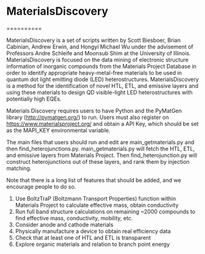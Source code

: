 # MaterialsDiscovery
==========

MaterialsDiscovery is a set of scripts written by Scott Biesboer, Brian Cabinian, Andrew Erwin, and Hongyi Michael Wu under the advisement of Professors Andre Schleife and Moonsub Shim at the University of Illinois. MaterialsDiscovery is focused on the data mining of electronic structure information of inorganic compounds from the Materials Project Database in order to identify appropriate heavy-metal-free materials to be used in quantum dot light emitting diode (LED) heterostructures. MaterialsDiscovery is a method for the identification of novel HTL, ETL, and emissive layers and using these materials to design QD visible-light LED heterostructures with potentially high EQEs.

Materials Discovery requires users to have Python and the PyMatGen library (http://pymatgen.org/) to run. Users must also register on https://www.materialsproject.org/ and obtain a API Key, which should be set as the MAPI_KEY environmental variable.

The main files that users should run and edit are main_getmaterials.py and then find_heterojunctions.py. main_getmaterials.py will fetch the HTL, ETL, and emissive layers from Materials Project. Then find_heterojunction.py will construct heterojunctions out of these layers, and rank them by injection matching.

Note that there is a long list of features that should be added, and we encourage people to do so.
1. Use BoltzTraP (Boltzmann Transport Properties) function within Materials Project to calculate effective mass, obtain conductivity
2. Run full band structure calculations on remaining ~2000 compounds to find effective mass, conductivity, mobility, etc.
3. Consider anode and cathode materials
4. Physically manufacture a device to obtain real efficiency data
5. Check that at least one of HTL and ETL is transparent
6. Explore organic materials and relation to branch point energy


